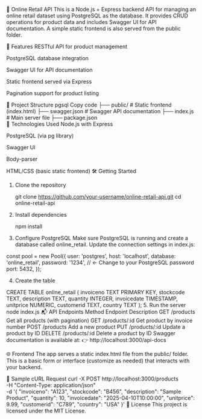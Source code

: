 🛒 Online Retail API
This is a Node.js + Express backend API for managing an online retail dataset using PostgreSQL as the database. It provides CRUD operations for product data and includes Swagger UI for API documentation. A simple static frontend is also served from the public folder.

🚀 Features
RESTful API for product management

PostgreSQL database integration

Swagger UI for API documentation

Static frontend served via Express

Pagination support for product listing

📁 Project Structure
pgsql
Copy code
├── public/                 # Static frontend (index.html)
├── swagger.json           # Swagger API documentation
├── index.js               # Main server file
├── package.json           
🔧 Technologies Used
Node.js with Express

PostgreSQL (via pg library)

Swagger UI

Body-parser

HTML/CSS (basic static frontend)
🛠️ Getting Started
1. Clone the repository

   git clone https://github.com/your-username/online-retail-api.git
cd online-retail-api
2. Install dependencies

   npm install

3. Configure PostgreSQL
Make sure PostgreSQL is running and create a database called online_retail. Update the connection settings in index.js:

const pool = new Pool({
  user: 'postgres',
  host: 'localhost',
  database: 'online_retail',
  password: '1234', // ← Change to your PostgreSQL password
  port: 5432,
});

4. Create the table

CREATE TABLE online_retail (
  invoiceno TEXT PRIMARY KEY,
  stockcode TEXT,
  description TEXT,
  quantity INTEGER,
  invoicedate TIMESTAMP,
  unitprice NUMERIC,
  customerid TEXT,
  country TEXT
);
5. Run the server
node index.js
📬 API Endpoints
Method	Endpoint	Description
GET	/products	Get all products (with pagination)
GET	/products/:id	Get product by invoice number
POST	/products	Add a new product
PUT	/products/:id	Update a product by ID
DELETE	/products/:id	Delete a product by ID
Swagger documentation is available at:
👉 http://localhost:3000/api-docs

🌐 Frontend
The app serves a static index.html file from the public/ folder. This is a basic form or interface (customize as needed) that interacts with your backend.

🧪 Sample cURL Request
curl -X POST http://localhost:3000/products \
-H "Content-Type: application/json" \
-d '{
  "invoiceno": "A123",
  "stockcode": "B456",
  "description": "Sample Product",
  "quantity": 10,
  "invoicedate": "2025-04-10T10:00:00",
  "unitprice": 9.99,
  "customerid": "C789",
  "country": "USA"
}'
📝 License
This project is licensed under the MIT License.
